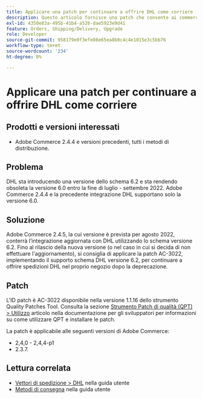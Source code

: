 ```yaml
---
title: Applicare una patch per continuare a offrire DHL come corriere
description: Questo articolo fornisce una patch che consente ai commercianti che utilizzano Adobe Commerce 2.4.4 e versioni precedenti di continuare a offrire la spedizione DHL, dopo che lo schema DHL 6.0 diventerà obsoleto alla fine di luglio - settembre 2022.
exl-id: 4350e83a-495b-41b4-a526-dae5923e9d41
feature: Orders, Shipping/Delivery, Upgrade
role: Developer
source-git-commit: 958179e0f3efe08e65ea8b0c4c4e1015e3c5bb76
workflow-type: tm+mt
source-wordcount: '234'
ht-degree: 0%

---
```


# Applicare una patch per continuare a offrire DHL come corriere


## Prodotti e versioni interessati

* Adobe Commerce 2.4.4 e versioni precedenti, tutti i metodi di distribuzione.

## Problema

DHL sta introducendo una versione dello schema 6.2 e sta rendendo obsoleta la versione 6.0 entro la fine di luglio - settembre 2022. Adobe Commerce 2.4.4 e la precedente integrazione DHL supportano solo la versione 6.0.

## Soluzione

Adobe Commerce 2.4.5, la cui versione è prevista per agosto 2022, conterrà l’integrazione aggiornata con DHL utilizzando lo schema versione 6.2. Fino al rilascio della nuova versione (o nel caso in cui si decida di non effettuare l&#39;aggiornamento), si consiglia di applicare la patch AC-3022, implementando il supporto schema DHL versione 6.2, per continuare a offrire spedizioni DHL nel proprio negozio dopo la deprecazione.

## Patch

L&#39;ID patch è AC-3022 disponibile nella versione 1.1.16 dello strumento Quality Patches Tool. Consulta la sezione [Strumento Patch di qualità (QPT) > Utilizzo](https://devdocs.magento.com/quality-patches/usage.html) articolo nella documentazione per gli sviluppatori per informazioni su come utilizzare QPT e installare le patch.

La patch è applicabile alle seguenti versioni di Adobe Commerce:

* 2,4,0 - 2,4,4-p1
* 2.3.7.

## Lettura correlata

* [Vettori di spedizione > DHL](https://docs.magento.com/user-guide/shipping/dhl.html) nella guida utente
* [Metodi di consegna](https://docs.magento.com/user-guide/configuration/sales/delivery-methods.html) nella guida utente
